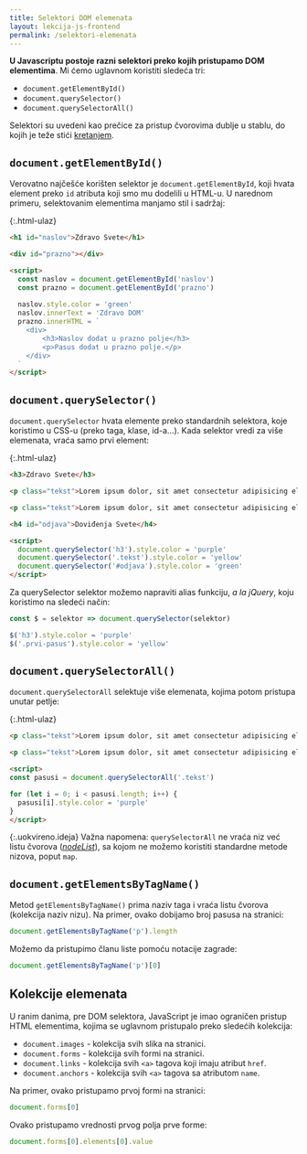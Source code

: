 ```yaml
---
title: Selektori DOM elemenata
layout: lekcija-js-frontend
permalink: /selektori-elemenata
---
```


**U Javascriptu postoje razni selektori preko kojih pristupamo DOM elementima**. Mi ćemo uglavnom koristiti sledeća tri:

- `document.getElementById()`
- `document.querySelector()`
- `document.querySelectorAll()`

Selektori su uvedeni kao prečice za pristup čvorovima dublje u stablu, do kojih je teže stići [kretanjem](/kretanje-po-dom-stablu).

## `document.getElementById()`

Verovatno najčešće korišten selektor je `document.getElementById`, koji hvata element preko `id` atributa koji smo mu dodelili u HTML-u. U narednom primeru, selektovanim elementima manjamo stil i sadržaj:

{:.html-ulaz}
```html
<h1 id="naslov">Zdravo Svete</h1>

<div id="prazno"></div>

<script>
  const naslov = document.getElementById('naslov')
  const prazno = document.getElementById('prazno')
  
  naslov.style.color = 'green'
  naslov.innerText = 'Zdravo DOM'
  prazno.innerHTML = `
    <div>
        <h3>Naslov dodat u prazno polje</h3>
        <p>Pasus dodat u prazno polje.</p>
    </div>
  `
</script>
```

## `document.querySelector()`

`document.querySelector` hvata elemente preko standardnih selektora, koje koristimo u CSS-u (preko taga, klase, id-a...). Kada selektor vredi za više elemenata, vraća samo prvi element:

{:.html-ulaz}
```html
<h3>Zdravo Svete</h3>

<p class="tekst">Lorem ipsum dolor, sit amet consectetur adipisicing elit. Recusandae eaque impedit id, distinctio, quasi aperiam vitae vel eos, cum deserunt dolorum dolores non magni fuga expedita possimus! Modi, quidem vero!</p>

<p class="tekst">Lorem ipsum dolor, sit amet consectetur adipisicing elit. Recusandae eaque impedit id, distinctio, quasi aperiam vitae vel eos, cum deserunt dolorum dolores non magni fuga expedita possimus! Modi, quidem vero!</p>

<h4 id="odjava">Doviđenja Svete</h4>

<script>
  document.querySelector('h3').style.color = 'purple'
  document.querySelector('.tekst').style.color = 'yellow'
  document.querySelector('#odjava').style.color = 'green'
</script>
```

Za querySelector selektor možemo napraviti alias funkciju, *a la jQuery*, koju koristimo na sledeći način:

```js
const $ = selektor => document.querySelector(selektor)

$('h3').style.color = 'purple'
$('.prvi-pasus').style.color = 'yellow'
```

## `document.querySelectorAll()`

`document.querySelectorAll` selektuje više elemenata, kojima potom pristupa unutar petlje:

{:.html-ulaz}
```html
<p class="tekst">Lorem ipsum dolor, sit amet consectetur adipisicing elit. Recusandae eaque impedit id, distinctio, quasi aperiam vitae vel eos, cum deserunt dolorum dolores non magni fuga expedita possimus! Modi, quidem vero!</p>

<p class="tekst">Lorem ipsum dolor, sit amet consectetur adipisicing elit. Recusandae eaque impedit id, distinctio, quasi aperiam vitae vel eos, cum deserunt dolorum dolores non magni fuga expedita possimus! Modi, quidem vero!</p>

<script>
const pasusi = document.querySelectorAll('.tekst')

for (let i = 0; i < pasusi.length; i++) {
  pasusi[i].style.color = 'purple'
}
</script>
```

{:.uokvireno.ideja}
Važna napomena: `querySelectorAll` ne vraća niz već listu čvorova (*[nodeList](https://developer.mozilla.org/en-US/docs/Web/API/NodeList)*), sa kojom ne možemo koristiti standardne metode nizova, poput `map`.

## `document.getElementsByTagName()`

Metod `getElementsByTagName()` prima naziv taga i vraća listu čvorova (kolekcija naziv nizu). Na primer, ovako dobijamo broj pasusa na stranici:

```js
document.getElementsByTagName('p').length
```

Možemo da pristupimo članu liste pomoću notacije zagrade:

```js
document.getElementsByTagName('p')[0]
```

## Kolekcije elemenata

U ranim danima, pre DOM selektora, JavaScript je imao ograničen pristup HTML elementima, kojima se uglavnom pristupalo preko sledećih kolekcija:

- `document.images` - kolekcija svih slika na stranici.
- `document.forms` - kolekcija svih formi na stranici.
- `document.links` - kolekcija svih `<a>` tagova koji imaju atribut `href`.
- `document.anchors` - kolekcija svih `<a>` tagova sa atributom `name`.

Na primer, ovako pristupamo prvoj formi na stranici:

```js
document.forms[0]
```

Ovako pristupamo vrednosti prvog polja prve forme:

```js
document.forms[0].elements[0].value
```
